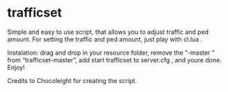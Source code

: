 # trafficset
Simple and easy to use script, that allows you to adjust traffic and ped amount. For setting the traffic and ped amount, just play with cl.lua .

Instalation: drag and drop in your resource folder, remove the "-master " from “trafficset-master”, add start trafficset to server.cfg , and youre done. Enjoy!

Credits to Chocoleight for creating the script.
